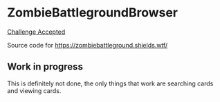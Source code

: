 # ZombieBattlegroundBrowser

[Challenge Accepted](https://medium.com/loom-network/https-medium-com-loom-network-introducing-zombie-battleground-public-api-600-pack-giveaway-859fea0dc406)

Source code for https://zombiebattleground.shields.wtf/

## Work in progress

This is definitely not done, the only things that work are searching cards and viewing cards.
